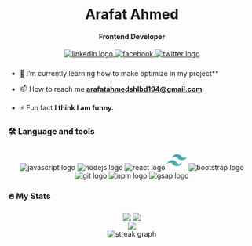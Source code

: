 <h1 align="center">Arafat Ahmed</h1>
<h4 align="center">Frontend Developer</h4>

<div align="center">
  <a href="https://www.linkedin.com/in/nasir252/" target="_blank">
    <img src="https://img.shields.io/static/v1?message=LinkedIn&logo=linkedin&label=&color=0077B5&logoColor=white&labelColor=&style=for-the-badge" height="25" alt="linkedin logo"  />
  </a>
  <a href="https://www.facebook.com/nasir.web.dev" target="_blank">
    <img src="https://img.shields.io/static/v1?message=Facebook&logo=facebook&label=&color=1877F2&logoColor=white&labelColor=&style=for-the-badge" height="25" alt="facebook"  />
  </a>
  <a href="https://x.com/Nasir143" target="_blank">
    <img src="https://img.shields.io/static/v1?message=Twitter&logo=twitter&label=&color=1DA1F2&logoColor=white&labelColor=&style=for-the-badge" height="25" alt="twitter logo"  />
  </a>
</div>


###


- 🌱 I’m currently learning how to make optimize in my project**

- 📫 How to reach me **arafatahmedshlbd194@gmail.com**

- ⚡ Fun fact **I think I am funny.**


###


<h3 align="left">🛠 Language and tools</h3>

###

<div align="center">
  <img src="https://cdn.jsdelivr.net/gh/devicons/devicon/icons/javascript/javascript-original.svg" height="40" width="40" alt="javascript logo"  />
  <img src="https://cdn.jsdelivr.net/gh/devicons/devicon/icons/nodejs/nodejs-original.svg" height="40" width="40" alt="nodejs logo"  />
  <img src="https://cdn.jsdelivr.net/gh/devicons/devicon/icons/react/react-original.svg" height="40" width="40" alt="react logo"  />
  <img src="https://raw.githubusercontent.com/teamedwardforever/Readme-Generator/71f25dd8b98329b168142a6b782a107b75eab178/svg/Skills/Frontend/tailwindcss-icon.svg" alt="Tailwindcss"height="40" width="40" />
  <img src="https://cdn.jsdelivr.net/gh/devicons/devicon/icons/bootstrap/bootstrap-original.svg" height="40" width="40" alt="bootstrap logo"  />
  <img src="https://cdn.jsdelivr.net/gh/devicons/devicon/icons/git/git-original.svg" height="28" width="33" alt="git logo"  />
  <img src="https://cdn.jsdelivr.net/gh/devicons/devicon/icons/npm/npm-original-wordmark.svg"height="40" width="40" alt="npm logo"  />
  <img src="https://cdn.worldvectorlogo.com/logos/gsap-greensock.svg" height="40" width="40"  alt="gsap logo"  />
  
</div>

###

<h3 align="left">🔥  My Stats</h3>

###

<div align="center">
<!--   <img src="https://github-readme-stats.vercel.app/api?username=Nasirul-Islam-Chowdhury&hide_title=false&hide_rank=false&show_icons=true&include_all_commits=true&count_private=true&disable_animations=false&theme=dark&locale=en&hide_border=true&order=1&border_radius=0" height="160em" alt="stats graph"  /> 
  <br> -->
  <img align="center" src="https://github-profile-summary-cards.vercel.app/api/cards/most-commit-language?username=arafat-ahmed-dev&theme=dark" height="163em" />
  <img align="center" src="http://github-profile-summary-cards.vercel.app/api/cards/repos-per-language?username=arafat-ahmed-dev&theme=dark" height="163em" /> 
  <br>
  <img align="center" src="http://github-profile-summary-cards.vercel.app/api/cards/profile-details?username=arafat-ahmed-dev&theme=dark" height="160em" /> 
  <br>
  <img src="https://streak-stats.demolab.com?user=arafat-ahmed-dev&locale=en&mode=daily&theme=dark&hide_border=true&border_radius=0&order=3" height="161em" alt="streak graph"  />
</div>






<!-- <br clear="both">

<div align="center">
  <img src="https://github-readme-stats.vercel.app/api?username=Nasirul-Islam-Chowdhury&hide_title=false&hide_rank=false&show_icons=true&include_all_commits=true&count_private=true&disable_animations=false&theme=dark&locale=en&hide_border=false&order=1" height="126" alt="stats graph"  />
  <img src="https://github-readme-stats.vercel.app/api/top-langs?username=Nasirul-Islam-Chowdhury&locale=en&hide_title=false&layout=compact&card_width=320&langs_count=5&theme=dark&hide_border=false&order=2" height="126" alt="languages graph"  />
  <img src="https://streak-stats.demolab.com?user=Nasirul-Islam-Chowdhury&locale=en&mode=daily&theme=dark&hide_border=false&border_radius=5&order=3" height="219" alt="streak graph"  />
</div>

###

<img src="https://user-images.githubusercontent.com/73097560/115834477-dbab4500-a447-11eb-908a-139a6edaec5c.gif">
<h3 align="center">Statistics</h3>
<div align="center">
<img align="center" src="http://github-profile-summary-cards.vercel.app/api/cards/stats?username=Nasirul-Islam-Chowdhury&theme=dark" height="180em" />
<img align="center" src="http://github-profile-summary-cards.vercel.app/api/cards/most-commit-language?username=Nasirul-Islam-Chowdhury&theme=dark" height="180em" />
<img align="center" src="http://github-profile-summary-cards.vercel.app/api/cards/repos-per-language?username=Nasirul-Islam-Chowdhury&theme=dark" height="180em" />
<img align="center" src="http://github-profile-summary-cards.vercel.app/api/cards/productive-time?username=Nasirul-Islam-Chowdhury&theme=dark" height="180em" />
<img align="center" src="http://github-profile-summary-cards.vercel.app/api/cards/profile-details?username=Nasirul-Islam-Chowdhury&theme=dark" height="180em" />
</div> -->
